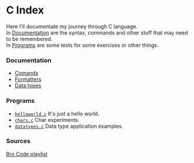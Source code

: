 # C Index

Here I'll documentate my journey through C language.  
In [Documentation](#documentation) are the syntax, commands and other stuff that may need to be remembered.  
In [Programs](#programs) are some tests for some exercises or other things.

### Documentation
- [Comands](/documentation/commands.md)
- [Formatters](/documentation/formatters.md)
- [Data types](documentation/datatypes.md)


### Programs
- [`helloworld.c`](src/helloworld.c) It's just a hello world.
- [`chars.c`](src/tests/chars.c) Char experiments.
- [`datatypes.c`](src/tests/datatypes.c) Data type application examples.

### Sources
[Bro Code 
playlist](https://youtube.com/playlist?list=PLZPZq0r_RZOOzY_vR4zJM32SqsSInGMwe)
